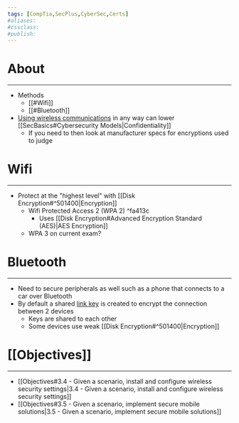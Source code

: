 ```yaml
---
tags: [CompTia,SecPlus,CyberSec,Certs]
#aliases:
#cssclass:
#publish:
---
```


# About
---
- Methods
	- [[#Wifi]]
	- [[#Bluetooth]]
- <u>Using wireless communications</u> in any way can lower [[SecBasics#Cybersecurity Models|Confidentiality]]
	- If you need to then look at manufacturer specs for encryptions used to judge

# Wifi
---
- Protect at the "highest level" with [[Disk Encryption#^501400|Encryption]]
	- Wifi Protected Access 2 (WPA 2) ^fa413c
		- Uses [[Disk Encryption#Advanced Encryption Standard (AES)|AES Encryption]]
	- WPA 3 on current exam?

# Bluetooth
---
- Need to secure peripherals as well such as a phone that connects to a car over Bluetooth
- By default a shared <u>link key</u> is created to encrypt the connection between 2 devices
	- Keys are shared to each other
	- Some devices use weak [[Disk Encryption#^501400|Encryption]]

# [[Objectives]]
---
- [[Objectives#3.4 - Given a scenario, install and configure wireless security settings|3.4 - Given a scenario, install and configure wireless security settings]]
- [[Objectives#3.5 - Given a scenario, implement secure mobile solutions|3.5 - Given a scenario, implement secure mobile solutions]]